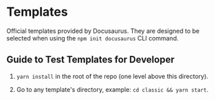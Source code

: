# Templates

Official templates provided by Docusaurus. They are designed to be selected when using the `npm init docusaurus` CLI command.

## Guide to Test Templates for Developer

1. `yarn install` in the root of the repo (one level above this directory).

2. Go to any template's directory, example: `cd classic && yarn start`.
